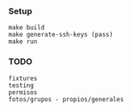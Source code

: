 ### Setup
    make build
    make generate-ssh-keys (pass)
    make run

### TODO
    fixtures
    testing
    permisos
    fotos/grupos - propios/generales